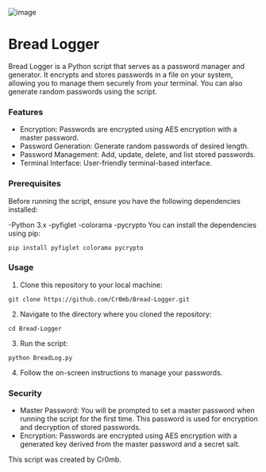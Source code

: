 ![image](https://github.com/Cr0mb/Bread-Logger/assets/137664526/0def9d87-f762-4bd4-9062-10425dfc0585)


# Bread Logger
Bread Logger is a Python script that serves as a password manager and generator. 
It encrypts and stores passwords in a file on your system, allowing you to manage them securely from your terminal. 
You can also generate random passwords using the script.

### Features
- Encryption: Passwords are encrypted using AES encryption with a master password.
- Password Generation: Generate random passwords of desired length.
- Password Management: Add, update, delete, and list stored passwords.
- Terminal Interface: User-friendly terminal-based interface.
### Prerequisites
Before running the script, ensure you have the following dependencies installed:

-Python 3.x
-pyfiglet
-colorama
-pycrypto
You can install the dependencies using pip:
```
pip install pyfiglet colorama pycrypto
```
### Usage
1. Clone this repository to your local machine:
```
git clone https://github.com/Cr0mb/Bread-Logger.git
```
2. Navigate to the directory where you cloned the repository:
```
cd Bread-Logger
```
3. Run the script:
```
python BreadLog.py
```
4. Follow the on-screen instructions to manage your passwords.
### Security
- Master Password: You will be prompted to set a master password when running the script for the first time. This password is used for encryption and decryption of stored passwords.
- Encryption: Passwords are encrypted using AES encryption with a generated key derived from the master password and a secret salt.

This script was created by Cr0mb.

